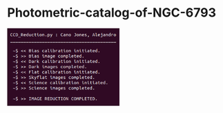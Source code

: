 # Photometric-catalog-of-NGC-6793

<td>
  <img align="left" src="Images/TerminalOutput.png" width="260"/>
</td>
